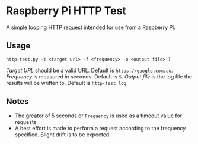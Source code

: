# Raspberry Pi HTTP Test
A simple looping HTTP request intended for use from a Raspberry Pi.

## Usage
`http-test.py -t <target url> -f <frequency> -o <output file>')`

*Target URL* should be a valid URL. Default is `https://google.com.au`.
*Frequency* is measured in seconds. Default is `5`.
*Output file* is the log file the results will be written to. Default is `http-test.log`.

## Notes
 - The greater of 5 seconds or `Frequency` is used as a timeout value for requests.
 - A best effort is made to perform a request according to the frequency specified. Slight drift is to be expected.